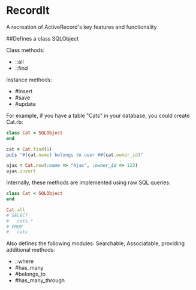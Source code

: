 # RecordIt
A recreation of ActiveRecord's key features and functionality

##Defines a class SQLObject

Class methods:
* ::all
* ::find

Instance methods:
* #insert
* #save
* #update
 
For example, if you have a table "Cats" in your database, you could create Cat.rb:
  
```ruby
class Cat < SQLObject
end

cat = Cat.find(1)
puts "#{cat.name} belongs to user ##{cat.owner_id}"

ajax = Cat.new(:name => "Ajax", :owner_id => 123)
ajax.insert
```

Internally, these methods are implemented using raw SQL queries:

```ruby
class Cat < SQLObject
end

Cat.all
# SELECT
#   cats.*
# FROM
#   cats
```

Also defines the following modules: Searchable, Associatable, providing additional methods:
 * ::where
 * #has_many
 * #belongs_to
 * #has_many_through
 




